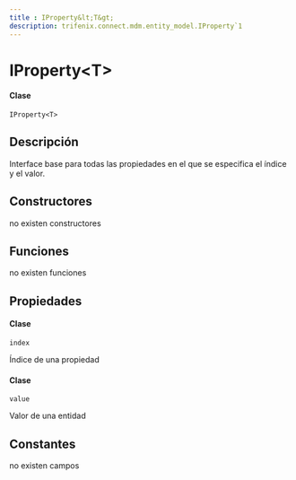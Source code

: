 ```yaml
---
title : IProperty&lt;T&gt;
description: trifenix.connect.mdm.entity_model.IProperty`1
---
```


# IProperty&lt;T&gt;

<CodeBlock slots = 'heading, code' repeat = '1' languages = 'C#' />

#### Clase
```
IProperty<T>
```

## Descripción
Interface base para todas las propiedades en el que se especifica el índice y el valor.
## Constructores

no existen constructores


## Funciones

no existen funciones

## Propiedades


<CodeBlock slots = 'heading, code' repeat = '1' languages = 'C#' />

#### Clase
```
index
```


Índice de una propiedad

<CodeBlock slots = 'heading, code' repeat = '1' languages = 'C#' />

#### Clase
```
value
```


Valor de una entidad
## Constantes
no existen campos

